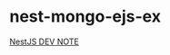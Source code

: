 # nest-mongo-ejs-ex

[NestJS DEV NOTE](https://jinhuyk.notion.site/NestJS-Dev-Note-60a181b15f3e46aea1ae033fc0feff7e)
